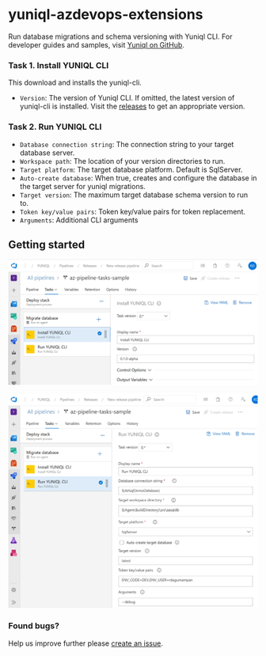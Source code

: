 # yuniql-azdevops-extensions

Run database migrations and schema versioning with Yuniql CLI. For developer guides and samples, visit [Yuniql on GitHub](https://github.com/rdagumampan/yuniql/wiki).

### Task 1. Install YUNIQL CLI
This download and installs the yuniql-cli.
* `Version`: The version of Yuniql CLI. If omitted, the latest version of yuniql-cli is installed. Visit the [releases](https://github.com/rdagumampan/yuniql/releases) to get an appropriate version. 

### Task 2. Run YUNIQL CLI

* `Database connection string`: The connection string to your target database server.
* `Workspace path`: The location of your version directories to run.
* `Target platform`: The target database platform. Default is SqlServer.
* `Auto-create database`: When true, creates and configure the database in the target server for yuniql migrations.
* `Target version`: The maximum target database schema version to run to.
* `Token key/value pairs`: Token key/value pairs for token replacement.
* `Arguments`: Additional CLI arguments

## Getting started

![](images/screenshot-01.png)

![](images/screenshot-02.png)

### Found bugs?

Help us improve further please [create an issue](https://github.com/rdagumampan/yuniql/issues/new).